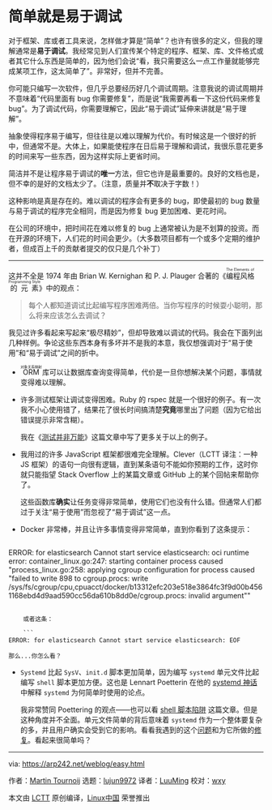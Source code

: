 [#]: collector: (lujun9972)
[#]: translator: (LuuMing)
[#]: reviewer: (wxy)
[#]: publisher: (wxy)
[#]: url: (https://linux.cn/article-11693-1.html)
[#]: subject: (Easy means easy to debug)
[#]: via: (https://arp242.net/weblog/easy.html)
[#]: author: (Martin Tournoij https://arp242.net/)

简单就是易于调试
======

对于框架、库或者工具来说，怎样做才算是“简单”？也许有很多的定义，但我的理解通常是**易于调试**。我经常见到人们宣传某个特定的程序、框架、库、文件格式或者其它什么东西是简单的，因为他们会说“看，我只需要这么一点工作量就能够完成某项工作，这太简单了”。非常好，但并不完善。

你可能只编写一次软件，但几乎总要经历好几个调试周期。注意我说的调试周期并不意味着“代码里面有 bug 你需要修复”，而是说“我需要再看一下这份代码来修复 bug”。为了调试代码，你需要理解它，因此“易于调试”延伸来讲就是“易于理解”。

抽象使得程序易于编写，但往往是以难以理解为代价。有时候这是一个很好的折中，但通常不是。大体上，如果能使程序在日后易于理解和调试，我很乐意花更多的时间来写一些东西，因为这样实际上更省时间。

简洁并不是让程序易于调试的**唯一**方法，但它也许是最重要的。良好的文档也是，但不幸的是好的文档太少了。（注意，质量并**不**取决于字数！）

这种影响是真是存在的。难以调试的程序会有更多的 bug，即使最初的 bug 数量与易于调试的程序完全相同，而是因为修复 bug 更加困难、更花时间。

在公司的环境中，把时间花在难以修复的 bug 上通常被认为是不划算的投资。而在开源的环境下，人们花的时间会更少。（大多数项目都有一个或多个定期的维护者，但成百上千的贡献者提交的仅只是几个补丁）

---

这并不全是 1974 年由 Brian W. Kernighan 和 P. J. Plauger 合著的《<ruby>编程风格的元素<rt>The Elements of Programming Style</rt></ruby>》中的观点：

> 每个人都知道调试比起编写程序困难两倍。当你写程序的时候耍小聪明，那么将来应该怎么去调试？

我见过许多看起来写起来“极尽精妙”，但却导致难以调试的代码。我会在下面列出几种样例。争论这些东西本身有多坏并不是我的本意，我仅想强调对于“易于使用”和“易于调试”之间的折中。

* <ruby>ORM<rt>对象关系映射</rt></ruby> 库可以让数据库查询变得简单，代价是一旦你想解决某个问题，事情就变得难以理解。
* 许多测试框架让调试变得困难。Ruby 的 rspec 就是一个很好的例子。有一次我不小心使用错了，结果花了很长时间搞清楚**究竟**哪里出了问题（因为它给出错误提示非常含糊）。

    我在《[测试并非万能][1]》这篇文章中写了更多关于以上的例子。
* 我用过的许多 JavaScript 框架都很难完全理解。Clever（LCTT 译注：一种 JS 框架）的语句一向很有逻辑，直到某条语句不能如你预期的工作，这时你就只能指望 Stack Overflow 上的某篇文章或 GitHub 上的某个回帖来帮助你了。

    这些函数库**确实**让任务变得非常简单，使用它们也没有什么错。但通常人们都过于关注“易于使用”而忽视了“易于调试”这一点。
* Docker 非常棒，并且让许多事情变得非常简单，直到你看到了这条提示：

    ```
 ERROR: for elasticsearch Cannot start service elasticsearch:
oci runtime error: container_linux.go:247: starting container process caused "process_linux.go:258:
applying cgroup configuration for process caused \"failed to write 898 to cgroup.procs: write
/sys/fs/cgroup/cpu,cpuacct/docker/b13312efc203e518e3864fc3f9d00b4561168ebd4d9aad590cc56da610b8dd0e/cgroup.procs:
invalid argument\""
```

    或者这条：

    ```
ERROR: for elasticsearch Cannot start service elasticsearch: EOF
```

    那么...你怎么看？
* `Systemd` 比起 `SysV`、`init.d` 脚本更加简单，因为编写 `systemd` 单元文件比起编写 `shell` 脚本更加方便。这也是 Lennart Poetterin 在他的 [systemd 神话][2] 中解释 `systemd` 为何简单时使用的论点。

    我非常赞同 Poettering 的观点——也可以看 [shell 脚本陷阱][3] 这篇文章。但是这种角度并不全面。单元文件简单的背后意味着 `systemd` 作为一个整体要复杂的多，并且用户确实会受到它的影响。看看我遇到的这个[问题][4]和为它所做的[修复][5]。看起来很简单吗？


--------------------------------------------------------------------------------

via: https://arp242.net/weblog/easy.html

作者：[Martin Tournoij][a]
选题：[lujun9972][b]
译者：[LuuMing](https://github.com/LuuMing)
校对：[wxy](https://github.com/wxy)

本文由 [LCTT](https://github.com/LCTT/TranslateProject) 原创编译，[Linux中国](https://linux.cn/) 荣誉推出

[a]: https://arp242.net/
[b]: https://github.com/lujun9972
[1]: https://www.arp242.net/testing.html
[2]: http://0pointer.de/blog/projects/the-biggest-myths.html
[3]:https://www.arp242.net/shell-scripting-trap.html
[4]:https://unix.stackexchange.com/q/185495/33645
[5]:https://cgit.freedesktop.org/systemd/systemd/commit/?id=6e392c9c45643d106673c6643ac8bf4e65da13c1
